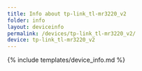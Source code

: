 ```yaml
---
title: Info about tp-link_tl-mr3220_v2
folder: info
layout: deviceinfo
permalink: /devices/tp-link_tl-mr3220_v2/
device: tp-link_tl-mr3220_v2
---
```

{% include templates/device_info.md %}
